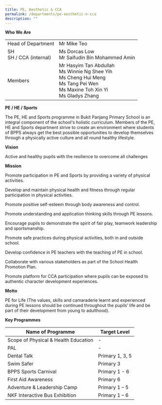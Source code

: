 ```yaml
---
title: PE, Aesthetic & CCA
permalink: /departments/pe-aesthetic-n-cca
description: ""
---
```




**Who We Are** 



|  |  | 
| -------- | -------- | 
| Head of Department     | Mr Mike Teo     | 
|SH<br>SH / CCA (internal)|Ms Dorcas Low<br>Mr Saifudin Bin Mohammed Amin
|Members|Mr Hasyim Tan Abdullah<br>Ms Winnie Ng Shee Yih<br>Ms Cheng Hui Meng<br>Ms Tang Pei Wen<br>Ms Maxine Toh Xin Yi<br>Ms Gladys Zhang

**PE / HE / Sports**

The PE, HE and Sports programme in Bukit Panjang Primary School is an integral component of the school's holistic curriculum. Members of the PE, HE and Sports department strive to create an environment where students of BPPS always get the best possible opportunities to develop themselves through a physically active culture and all round healthy lifestyle.


**Vision**

Active and healthy pupils with the resilience to overcome all challenges
 
**Mission**

Promote participation in PE and Sports by providing a variety of physical activities.

Develop and maintain physical health and fitness through regular participation in physical activities.
        
Promote positive self-esteem through body awareness and control.

Promote understanding and application thinking skills through PE lessons.

Encourage pupils to demonstrate the spirit of fair play, teamwork leadership and sportsmanship.

Promote safe practices during physical activities, both in and outside school.

Develop confidence in PE teachers with the teaching of PE in school.

Collaborate with various stakeholders as part of the School Health Promotion Plan.

Promote platform for CCA participation where pupils can be exposed to authentic character development experiences. 
 

**Motto**

PE for Life (The values, skills and camaraderie learnt and experienced during PE lessons should be continued throughout the pupils’ life and be part of their development from young to adulthood). 

**Key Programmes**



| Name of Programme | Target Level | 
| -------- | -------- | 
| Scope of Physical & Health Education|-
|PAL|-
|Dental Talk|Primary 1, 3, 5
|Swim Safer|Primary 3
|BPPS Sports Carnival|Primary 1 - 6 
|First Aid Awareness|Primary 6
|Adventure & Leadership Camp|Primary 1 – 5
|NKF Interactive Bus Exhibition|Primary 1 – 6

